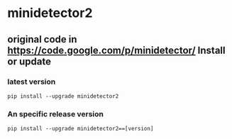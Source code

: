minidetector2
==========================
original code in https://code.google.com/p/minidetector/
Install or update
-------

### latest version ###
```
pip install --upgrade minidetector2
```
### An specific release version ###
```
pip install --upgrade minidetector2==[version]
```
